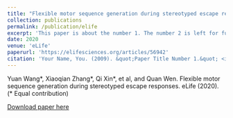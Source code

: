 ```yaml
---
title: "Flexible motor sequence generation during stereotyped escape responses"
collection: publications
permalink: /publication/elife
excerpt: 'This paper is about the number 1. The number 2 is left for future work.'
date: 2020
venue: 'eLife'
paperurl: 'https://elifesciences.org/articles/56942'
citation: 'Your Name, You. (2009). &quot;Paper Title Number 1.&quot; <i>Journal 1</i>. 1(1).'
---
```

Yuan Wang*, Xiaoqian Zhang*, Qi Xin*, et al, and Quan Wen. Flexible motor sequence generation during stereotyped escape responses. eLife (2020). (* Equal contribution)

[Download paper here](http://academicpages.github.io/files/paper1.pdf)
